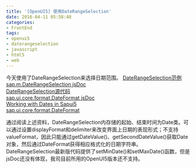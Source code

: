 ```yaml
---
title: '[OpenUI5] 使用DateRangeSelection'
date: 2016-04-11 05:58:48
categories: 
- FrontEnd
tags: 
- openui5
- daterangeselection
- javascript
- html5
- web
---
```

今天使用了DateRangeSelection来选择日期范围。
[DateRangeSelection范例](https://sapui5.hana.ondemand.com/explored.html#/sample/sap.m.sample.DateRangeSelection/preview)  
[sap.m.DateRangeSelection jsDoc](https://openui5.hana.ondemand.com/docs/api/symbols/sap.m.DateRangeSelection.html)  
[DateRangeSelection源代码](https://github.com/SAP/openui5/blob/master/src/sap.m/src/sap/m/DateRangeSelection.js)  
[sap.ui.core.format.DateFormat jsDoc](https://openui5.hana.ondemand.com/docs/api/symbols/sap.ui.core.format.DateFormat.html)  
[Working with Dates in Sapui5](http://stackoverflow.com/questions/30647921/working-with-dates-in-sapui5)  
[sap.ui.core.format.DateFormat](https://help.sap.com/saphelp_uiaddon10/helpdata/en/91/f2eba36f4d1014b6dd926db0e91070/content.htm)  

通过阅读上述资料，DateRangeSelection内存储的起始、结束时间为Date类。可以通过设置displayFormat和delimiter来改变界面上日期的表现形式；不支持valueFormat，因此只能通过getDateValue()、getSecondDateValue()获取Date对象，然后通过DateFormat获得相应格式化的日期字符串。
DateRangeSelection最新版代码提供了setMinDate()和setMaxDate()函数，但是jsDoc还没有体现，我司目前所用的OpenUI5版本还不支持。
